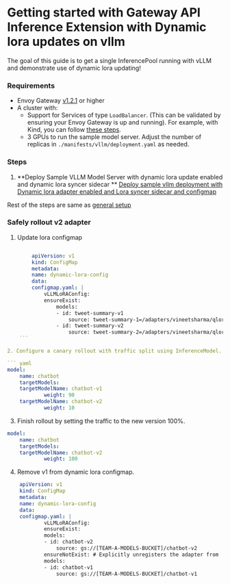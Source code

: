 # Getting started with Gateway API Inference Extension with Dynamic lora updates on vllm

The goal of this guide is to get a single InferencePool running with vLLM and demonstrate use of dynamic lora updating! 

### Requirements
 - Envoy Gateway [v1.2.1](https://gateway.envoyproxy.io/docs/install/install-yaml/#install-with-yaml) or higher
 - A cluster with:
   - Support for Services of type `LoadBalancer`. (This can be validated by ensuring your Envoy Gateway is up and running). For example, with Kind,
     you can follow [these steps](https://kind.sigs.k8s.io/docs/user/loadbalancer).
   - 3 GPUs to run the sample model server. Adjust the number of replicas in `./manifests/vllm/deployment.yaml` as needed.

### Steps

1. **Deploy Sample VLLM Model Server with dynamic lora update enabled and dynamic lora syncer sidecar **
    [Deploy sample vllm deployment with Dynamic lora adapter enabled and Lora syncer sidecar and configmap](https://github.com/kubernetes-sigs/gateway-api-inference-extension/blob/main/pkg/manifests/vllm/dynamic-lora-sidecar/deployment.yaml)

Rest of the steps are same as [general setup](https://github.com/kubernetes-sigs/gateway-api-inference-extension/blob/main/site-src/guides/index.md)


### Safely rollout v2 adapter
    
1. Update lora configmap

``` yaml

        apiVersion: v1
        kind: ConfigMap
        metadata:
        name: dynamic-lora-config
        data:
        configmap.yaml: |
            vLLMLoRAConfig:
            ensureExist:   
                models:
                - id: tweet-summary-v1
                    source: tweet-summary-1=/adapters/vineetsharma/qlora-adapter-Llama-2-7b-hf-TweetSumm_1
                - id: tweet-summary-v2
                    source: tweet-summary-2=/adapters/vineetsharma/qlora-adapter-Llama-2-7b-hf-TweetSumm_2
    ```

2. Configure a canary rollout with traffic split using InferenceModel. In this example, 10% of traffic to the chatbot model will be sent to `tweet-summary-3`.

``` yaml
model:
    name: chatbot
    targetModels:
    targetModelName: chatbot-v1
            weight: 90
    targetModelName: chatbot-v2
            weight: 10
```
            
3. Finish rollout by setting the traffic to the new version 100%.
```yaml
model:
    name: chatbot
    targetModels:
    targetModelName: chatbot-v2
            weight: 100
```
    
4. Remove v1 from dynamic lora configmap.
```yaml
    apiVersion: v1
    kind: ConfigMap
    metadata:
    name: dynamic-lora-config
    data:
    configmap.yaml: |
            vLLMLoRAConfig:
            ensureExist:
            models:
            - id: chatbot-v2
                source: gs://[TEAM-A-MODELS-BUCKET]/chatbot-v2
            ensureNotExist: # Explicitly unregisters the adapter from  model servers
            models:
            - id: chatbot-v1
                source: gs://[TEAM-A-MODELS-BUCKET]/chatbot-v1
```

